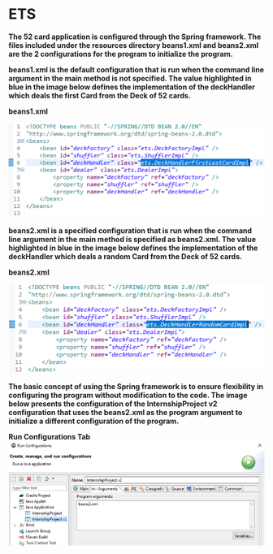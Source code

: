 # ETS
**The 52 card application is configured through the Spring framework. The files included under the resources directory beans1.xml and 
beans2.xml are the 2 configurations for the program to initialize the program.**

**beans1.xml is the default configuration that is run when the command line argument in the main method is not specified. The value
highlighted in blue in the image below defines the implementation of the deckHandler which deals the first Card from the Deck of 52 cards.**

**beans1.xml**

![](images/Beans1Screenshot.PNG)


**beans2.xml is a specified configuration that is run when the command line argument in the main method is specified as beans2.xml.
The value highlighted in blue in the image below defines the implementation of the deckHandler which deals a random Card from the
Deck of 52 cards.**

**beans2.xml**

![](images/Beans2Screenshot.PNG)

**The basic concept of using the Spring framework is to ensure flexibility in configuring the program without modification to the code.
The image below presents the configuration of the InternshipProject v2 configuration that uses the beans2.xml as the program argument
to initialize a different configuration of the program.**

**Run Configurations Tab**
![](images/RunConfigurations.PNG)
